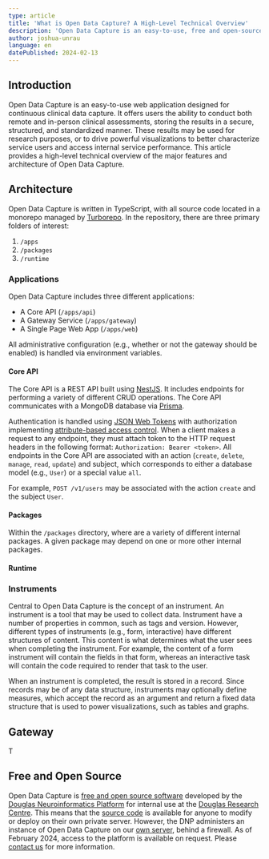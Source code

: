 ```yaml
---
type: article
title: 'What is Open Data Capture? A High-Level Technical Overview'
description: 'Open Data Capture is an easy-to-use, free and open-source electronic data capture platform. It is designed for administering remote and in-person clinical instruments, including form-based questionnaires and interactive tasks.'
author: joshua-unrau
language: en
datePublished: 2024-02-13
---
```


## Introduction

Open Data Capture is an easy-to-use web application designed for continuous clinical data capture. It offers users the ability to conduct both remote and in-person clinical assessments, storing the results in a secure, structured, and standardized manner. These results may be used for research purposes, or to drive powerful visualizations to better characterize service users and access internal service performance. This article provides a high-level technical overview of the major features and architecture of Open Data Capture. 

## Architecture

Open Data Capture is written in TypeScript, with all source code located in a monorepo managed by [Turborepo](https://turbo.build/). In the repository, there are three primary folders of interest:
1. `/apps`
2. `/packages`
3. `/runtime`

### Applications

Open Data Capture includes three different applications:
- A Core API (`/apps/api`)
- A Gateway Service (`/apps/gateway`)
- A Single Page Web App (`/apps/web`)

All administrative configuration (e.g., whether or not the gateway should be enabled) is handled via environment variables.

#### Core API

The Core API is a REST API built using [NestJS](https://nestjs.com/). It includes endpoints for performing a variety of different CRUD operations. The Core API communicates with a MongoDB database via [Prisma](https://www.prisma.io/).

Authentication is handled using [JSON Web Tokens](https://jwt.io/) with authorization implementing [attribute-based access control](https://en.wikipedia.org/wiki/Attribute-based_access_control). When a client makes a request to any endpoint, they must attach token to the HTTP request headers in the following format: `Authorization: Bearer <token>`. All endpoints in the Core API are associated with an action (`create`, `delete`, `manage`, `read`, `update`) and subject, which corresponds to either a database model (e.g., `User`) or a special value `all`.

For example, `POST /v1/users` may be associated with the action `create` and the subject `User`. 

#### Packages

Within the `/packages` directory, where are a variety of different internal packages. A given package may depend on one or more other internal packages. 

#### Runtime

### Instruments

Central to Open Data Capture is the concept of an instrument. An instrument is a tool that may be used to collect data. Instrument have a number of properties in common, such as tags and version. However, different types of instruments (e.g., form, interactive) have different structures of content. This content is what determines what the user sees when completing the instrument. For example, the content of a form instrument will contain the fields in that form, whereas an interactive task will contain the code required to render that task to the user.

When an instrument is completed, the result is stored in a record. Since records may be of any data structure, instruments may optionally define measures, which accept the record as an argument and return a fixed data structure that is used to power visualizations, such as tables and graphs.

## Gateway

T

## Free and Open Source

Open Data Capture is [free and open source software](https://www.gnu.org/philosophy/free-sw.en.html) developed by the [Douglas Neuroinformatics Platform](https://douglasneuroinformatics.ca/) for internal use at the [Douglas Research Centre](https://douglas.research.mcgill.ca/). This means that the [source code](https://github.com/DouglasNeuroInformatics/OpenDataCapture) is available for anyone to modify or deploy on their own private server. However, the DNP administers an instance of Open Data Capture on our [own server](https://docs.douglasneuroinformatics.ca/en/latest/about_the_platform/index.html#hardware), behind a firewall. As of February 2024, access to the platform is available on request. Please [contact us](support@douglasneuroinformatics.ca) for more information.
